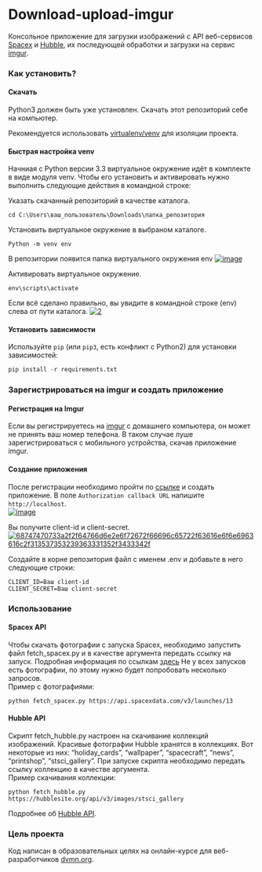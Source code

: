 # Download-upload-imgur

Консольное приложение для загрузки изображений с API веб-сервисов [Spacex](https://documenter.getpostman.com/view/2025350/RWaEzAiG#bc65ba60-decf-4289-bb04-4ca9df01b9c1) 
и [Hubble](http://hubblesite.org/api/documentation), их последующей обработки 
и загрузки на сервис [imgur](https://imgur.com/).

### Как установить?

#### Скачать

Python3 должен быть уже установлен. Скачать этот репозиторий себе на компьютер.

Рекомендуется использовать [virtualenv/venv](https://docs.python.org/3/library/venv.html)
для изоляции проекта.

#### Быстрая настройка venv

Начниая с Python версии 3.3 виртуальное окружение идёт в комплекте в виде модуля
venv. Чтобы его установить и активировать нужно выполнить следующие действия в
командной строке:  

Указать скачанный репозиторий в качестве каталога.
```
cd C:\Users\ваш_пользователь\Downloads\папка_репозитория
```
Установить виртуальное окружение в выбраном каталоге.
```
Python -m venv env
```
В репозитории появится папка виртуального окружения env
<a href="https://imgbb.com/"><img src="https://i.ibb.co/Hn4C6PD/image.png" alt="image" border="0"></a>

Активировать виртуальное окружение.
```
env\scripts\activate
```
Если всё сделано правильно, вы увидите в командной строке (env) слева от пути 
каталога.
<a href="https://imgbb.com/"><img src="https://i.ibb.co/MZ72r22/2.png" alt="2" border="0"></a>

#### Установить зависимости

Используйте `pip` (или `pip3`, есть конфликт с Python2) для установки 
зависимостей:

```python
pip install -r requirements.txt
```

### Зарегистрироваться на imgur и создать приложение

#### Регистрация на Imgur

Если вы регистрируетесь на [imgur](https://imgur.com/) с домашнего компьютера, он
может не принять ваш номер телефона. В таком случае луше зарегистрироваться с
мобильного устройства, скачав приложение imgur.

#### Создание приложения

После регистрации необходимо пройти по [ссылке](https://api.imgur.com/oauth2/addclient) 
и создать приложение. В поле `Authorization callback URL` напишите `http://localhost`.  
<a href="https://ibb.co/b6MbmrL"><img src="https://i.ibb.co/PrvDj54/image.png" alt="image" border="0"></a>

Вы получите client-id и client-secret.  
<a href="https://ibb.co/SxYVbwY"><img src="https://i.ibb.co/9vKy6HK/68747470733a2f2f64766d6e2e6f72672f66696c65722f63616e6f6e6963616c2f313537353239363331352f3433342f.jpg" alt="68747470733a2f2f64766d6e2e6f72672f66696c65722f63616e6f6e6963616c2f313537353239363331352f3433342f" border="0"></a>

Создайте в корне репозитория файл с именем .env и добавьте в него следующие строки:
```
CLIENT_ID=Ваш client-id
CLIENT_SECRET=Ваш client-secret
```

### Использование

#### Spacex API

Чтобы скачать фотографии с запуска Spacex, необходимо запустить файл
fetch_spacex.py и в качестве аргумента передать ссылку на запуск. Подробная
информация по ссылкам [здесь](https://documenter.getpostman.com/view/2025350/RWaEzAiG#bc65ba60-decf-4289-bb04-4ca9df01b9c1)
Не у всех запусков есть фотографии, по этому нужно будет попробовать несколько
запросов.  
Пример с фотографиями:

```
python fetch_spacex.py https://api.spacexdata.com/v3/launches/13
```

#### Hubble API

Скрипт fetch_hubble.py настроен на скачивание коллекций изображений. Красивые 
фотографии Hubble хранятся в коллекциях. Вот некоторые из них: “holiday_cards”, 
“wallpaper”, “spacecraft”, “news”, “printshop”, “stsci_gallery”. При запуске 
скрипта необходимо передать ссылку коллекцию в качестве аргумента.  
Пример скачивания коллекции:

```
python fetch_hubble.py https://hubblesite.org/api/v3/images/stsci_gallery
```

Подробнее об [Hubble API](http://hubblesite.org/api/documentation).

### Цель проекта

Код написан в образовательных целях на онлайн-курсе для веб-разработчиков 
[dvmn.org](https://dvmn.org).